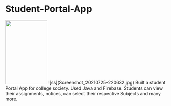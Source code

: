 # Student-Portal-App
<img src ="Screenshot_20210725-220632.jpg" width="130" height="200"/> 
![ss](Screenshot_20210725-220632.jpg)
Built a student Portal App for college society.
Used Java and Firebase. 
Students can view their assignments, notices, can select their respective Subjects and many more.
